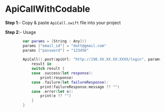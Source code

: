 # ApiCallWithCodable

**Step 1**:-  Copy & paste `ApiCall.swift` file into your project 

**Step 2**:-  Usage 
```swift
        var params = [String : Any]()
        params ["email_id"] = "datt@gmail.com"
        params ["password"] = "123456"
        
        ApiCall().post(apiUrl: "http://198.XX.XX.XX:XXXX/login", params: params, model: LoginModel.self) {
            result in
            switch result {
            case .success(let response):
                print(response)
            case .failure(let failureResponse):
                print(failureResponse.message ?? "")
            case .error(let e):
                print(e ?? "")
            }
        }
```        

